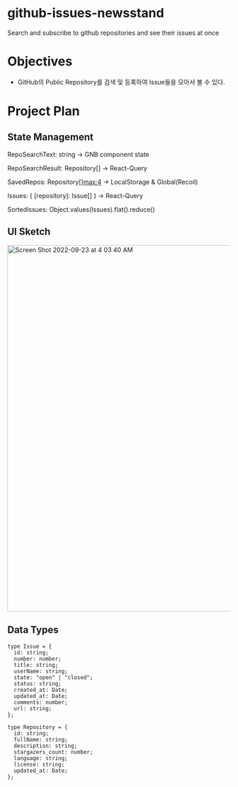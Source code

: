 # github-issues-newsstand
Search and subscribe to github repositories and see their issues at once

# Objectives
- GitHub의 Public Repository를 검색 및 등록하여 Issue들을 모아서 볼 수 있다.

# Project Plan 

## State Management

RepoSearchText: string -> GNB component state

RepoSearchResult: Repository[] -> React-Query

SavedRepos: Repository[]<max:4> -> LocalStorage & Global(Recoil)

Issues: {
	[repository]: Issue[]
	} -> React-Query

SortedIssues: Object.values(Issues).flat().reduce()

## UI Sketch

<img width="825" alt="Screen Shot 2022-09-23 at 4 03 40 AM" src="https://user-images.githubusercontent.com/69628701/191830897-68a4a9f8-cbd4-4033-aacb-f76905fe9d5c.png">


## Data Types

```
type Issue = {
  id: string;
  number: number;
  title: string;
  userName: string;
  state: "open" | "closed";
  status: string;
  created_at: Date;
  updated_at: Date;
  comments: number;
  url: string;
};

type Repository = {
  id: string;
  fullName: string;
  description: string;
  stargazers_count: number;
  language: string;
  license: string;
  updated_at: Date;
};
```
